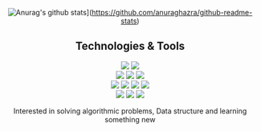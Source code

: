 <div align=center>  
  
![Anurag's github stats](https://github-readme-stats.vercel.app/api?username=shg9411&show_icons=true)](https://github.com/anuraghazra/github-readme-stats)  
## Technologies & Tools  
![](https://img.shields.io/badge/OS-Windows-informational?style=flat&logo=Windows&logoColor=white&color=2bbc8a)
![](https://img.shields.io/badge/OS-Linux-informational?style=flat&logo=Linux&logoColor=white&color=2bbc8a)  
![](https://img.shields.io/badge/Code-Python-informational?style=flat&logo=Python&logoColor=white&color=2bbc8a)
![](https://img.shields.io/badge/Code-Java-informational?style=flat&logo=Java&logoColor=white&color=2bbc8a)
![](https://img.shields.io/badge/Code-C++-informational?style=flat&logo=C&logoColor=white&color=2bbc8a)  
![](https://img.shields.io/badge/Tools-PostgreSQL-informational?style=flat&logo=PostgreSQL&logoColor=white&color=2bbc8a)
![](https://img.shields.io/badge/Tools-MySQL-informational?style=flat&logo=MySQL&logoColor=white&color=2bbc8a)
![](https://img.shields.io/badge/Tools-Redis-informational?style=flat&logo=Redis&logoColor=white&color=2bbc8a)
![](https://img.shields.io/badge/Tools-NGINX-informational?style=flat&logo=NGINX&logoColor=white&color=2bbc8a)  
![](https://img.shields.io/badge/Framework-Django-informational?style=flat&logo=Django&logoColor=white&color=2bbc8a)
![](https://img.shields.io/badge/Framework-Bootstrap-informational?style=flat&logo=Bootstrap&logoColor=white&color=2bbc8a)
![](https://img.shields.io/badge/Framework-Spring-informational?style=flat&logo=Spring&logoColor=white&color=2bbc8a)  
  
Interested in solving algorithmic problems, Data structure and learning something new  

</div>
